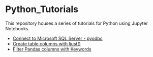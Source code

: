 # Python_Tutorials

This repository houses a series of tutorials for Python using Jupyter Notebooks.

- [Connect to Microsoft SQL Server - pyodbc](https://github.com/israel-dryer/Python-Tutorials/blob/master/pyodbc-tutorials/Connect-To-Microsoft-SQL-Server.ipynb)
- [Create table columns with ljust()](https://github.com/israel-dryer/Python-Tutorials/blob/master/tips-and-tricks/create-columns-with-ljust.ipynb)
- [Filter Pandas columns with Keywords](https://github.com/israel-dryer/Python-Tutorials/blob/master/tips-and-tricks/filter-dataframe-with-keywords.ipynb)
